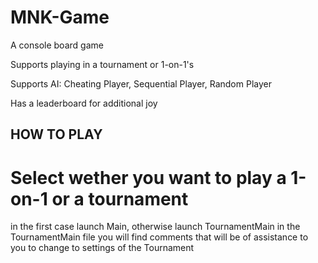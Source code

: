# MNK-Game
A console board game

Supports playing in a tournament or 1-on-1's

Supports AI: Cheating Player, Sequential Player, Random Player 

Has a leaderboard for additional joy

## HOW TO PLAY
# Select wether you want to play a 1-on-1 or a tournament
in the first case launch Main, otherwise launch TournamentMain
in the TournamentMain file you will find comments that will be of assistance to you to change to settings of the Tournament 
